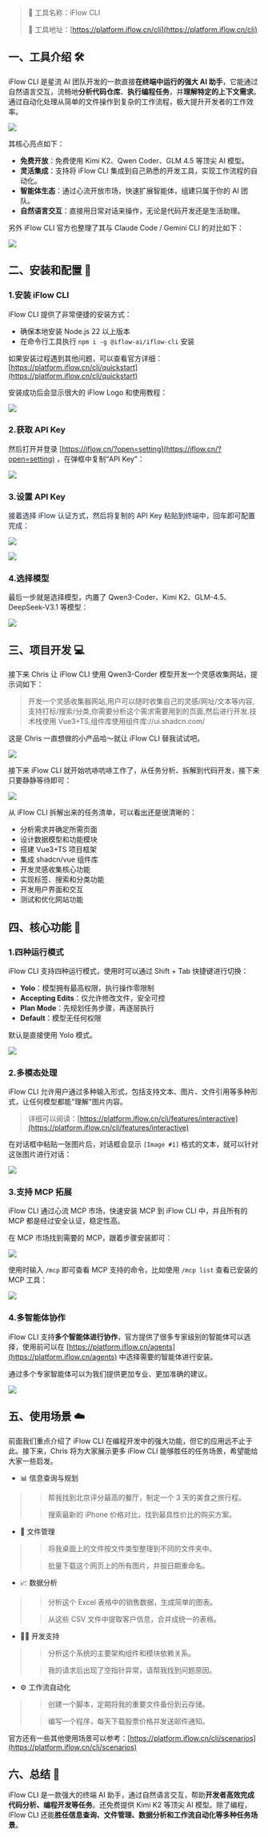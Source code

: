 > 🌟 工具名称：iFlow CLI
>
> 🔗 工具地址：[https://platform.iflow.cn/cli](https://platform.iflow.cn/cli)

## 一、工具介绍 🛠️

iFlow CLI 是星流 AI 团队开发的一款直接**在终端中运行的强大 AI 助手**，它能通过自然语言交互，流畅地**分析代码仓库**、**执行编程任务**，并**理解特定的上下文需求**。通过自动化处理从简单的文件操作到复杂的工作流程，极大提升开发者的工作效率。

![](https://cdn.nlark.com/yuque/0/2025/png/186051/1756729847422-9612eab1-acb3-491f-a2dd-5fb5a2a0b752.png)

其核心亮点如下：

- **免费开放**：免费使用 Kimi K2、Qwen Coder、GLM 4.5 等顶尖 AI 模型。
- **灵活集成**：支持将 iFlow CLI 集成到自己熟悉的开发工具，实现工作流程的自动化。
- **智能体生态**：通过心流开放市场，快速扩展智能体，组建只属于你的 AI 团队。
- **自然语言交互**：直接用日常对话来操作，无论是代码开发还是生活助理。

另外 iFlow CLI 官方也整理了其与 Claude Code / Gemini CLI 的对比如下：

![](https://cdn.nlark.com/yuque/0/2025/png/186051/1756736559440-6419ebfd-aae3-4358-84ca-c5a17263f2a3.png)

## 二、安装和配置 🚀

### 1.安装 iFlow CLI

iFlow CLI 提供了非常便捷的安装方式：

- 确保本地安装 Node.js 22 以上版本
- 在命令行工具执行 `npm i -g @iflow-ai/iflow-cli` 安装

如果安装过程遇到其他问题，可以查看官方详细：[https://platform.iflow.cn/cli/quickstart](https://platform.iflow.cn/cli/quickstart)

安装成功后会显示很大的 iFlow Logo 和使用教程：

![](https://cdn.nlark.com/yuque/0/2025/png/186051/1756732157918-9f794687-e37b-4b88-b734-4cc95fdb5970.png)

### 2.获取 API Key

然后打开并登录 [https://iflow.cn/?open=setting](https://iflow.cn/?open=setting) ，在弹框中复制“API Key”：

![](https://cdn.nlark.com/yuque/0/2025/png/186051/1756732288606-4acd1ad2-007b-45b6-80bf-d1f63249d3ca.png)

### 3.设置 API Key

<font style="color:rgb(25, 33, 61);">接着选择 iFlow 认证方式，然后将复制的 API Key 粘贴到终端中，回车即可配置完成：</font>

![](https://cdn.nlark.com/yuque/0/2025/png/186051/1756732364890-2a51cce2-6d8b-4739-bee3-1225750ab226.png)

![](https://cdn.nlark.com/yuque/0/2025/png/186051/1756732416699-77723555-d635-4e82-aa91-8743a1f8bb95.png)

### 4.选择模型

最后一步就是选择模型，内置了 Qwen3-Coder、Kimi K2、GLM-4.5、DeepSeek-V3.1 等模型：

![](https://cdn.nlark.com/yuque/0/2025/png/186051/1756732494293-18ab4764-12c9-4a0a-8367-5178b502d2c3.png)

## 三、项目开发 💻

接下来 Chris 让 iFlow CLI 使用 Qwen3-Corder 模型开发一个灵感收集网站，提示词如下：

> 开发一个灵感收集器网站,用户可以随时收集自己的灵感/网址/文本等内容,支持打标/搜索/分类,你需要分析这个需求需要用到的页面,然后进行开发.技术栈使用 Vue3+TS,组件库使用组件库://ui.shadcn.com/

这是 Chris 一直想做的小产品哈～就让 iFlow CLI 替我试试吧。

![](https://cdn.nlark.com/yuque/0/2025/png/186051/1756733052712-2670c47b-761a-4d64-bee8-4b4717e42bd2.png)

接下来 iFlow CLI 就开始吭哧吭哧工作了，从任务分析、拆解到代码开发，接下来只要静静等待即可：

![](https://cdn.nlark.com/yuque/0/2025/png/186051/1756733466301-30c95f60-a12c-426c-a747-1de2083ff304.png)

从 iFlow CLI 拆解出来的任务清单，可以看出还是很清晰的：

- 分析需求并确定所需页面
- 设计数据模型和功能模块
- 搭建 Vue3+TS 项目框架
- 集成 shadcn/vue 组件库
- 开发灵感收集核心功能
- 实现标签、搜索和分类功能
- 开发用户界面和交互
- 测试和优化网站功能

## 四、核心功能 🌈

### 1.四种运行模式

iFlow CLI 支持四种运行模式，使用时可以通过 Shift + Tab 快捷键进行切换：

- **Yolo**：模型拥有最高权限，执行操作零限制
- **Accepting Edits**：仅允许修改文件，安全可控
- **Plan Mode**：先规划任务步骤，再逐层执行
- **Default**：模型无任何权限

默认是直接使用 Yolo 模式。

![](https://cdn.nlark.com/yuque/0/2025/png/186051/1756737471310-7ddb834f-ba30-4a5d-b471-7aad6939507d.png)

### 2.多模态处理

iFlow CLI 允许用户通过多种输入形式，包括支持文本、图片、文件引用等多种形式，让任何模型都能"理解"图片内容。

> 详细可以阅读：[https://platform.iflow.cn/cli/features/interactive](https://platform.iflow.cn/cli/features/interactive)

在对话框中粘贴一张图片后，对话框会显示 `[Image #1]` 格式的文本，就可以针对这张图片进行对话：

![](https://cdn.nlark.com/yuque/0/2025/png/186051/1756737213495-193b0cfe-e29d-4c70-92c7-fa657dd8d57b.png)

### 3.支持 MCP 拓展

iFlow CLI 通过心流 MCP 市场，快速安装 MCP 到 iFlow CLI 中，并且所有的 MCP 都是经过安全认证，稳定性高。

在 MCP 市场找到需要的 MCP，跟着步骤安装即可：

![](https://cdn.nlark.com/yuque/0/2025/png/186051/1756734782387-b3745fcd-5e0b-4038-96ad-952ce3b921f8.png)

使用时输入 `/mcp` 即可查看 MCP 支持的命令，比如使用 `/mcp list` 查看已安装的 MCP 工具：

![](https://cdn.nlark.com/yuque/0/2025/png/186051/1756735739521-173758ee-4448-455c-87f5-f54b0d85c0bb.png)

### 4.多智能体协作

iFlow CLI 支持**多个智能体进行协作**，官方提供了很多专家级别的智能体可以选择，使用前可以在 [https://platform.iflow.cn/agents](https://platform.iflow.cn/agents) 中选择需要的智能体进行安装。

通过多个专家智能体可以为我们提供更加专业、更加准确的建议。

![](https://cdn.nlark.com/yuque/0/2025/png/186051/1756736062319-f92f581c-9e7e-4078-80bd-b9d89c8a4510.png)

## 五、使用场景 ☁️

前面我们重点介绍了 iFlow CLI 在编程开发中的强大功能，但它的应用远不止于此。接下来，Chris 将为大家展示更多 iFlow CLI 能够胜任的任务场景，希望能给大家一些启发。

- 📊 信息查询与规划

> > 帮我找到北京评分最高的餐厅，制定一个 3 天的美食之旅行程。
>
> > 搜索最新的 iPhone 价格对比，找到最具性价比的购买方案。

- 📁 文件管理

> > 将我桌面上的文件按文件类型整理到不同的文件夹中。
>
> > 批量下载这个网页上的所有图片，并按日期重命名。

- 📈 数据分析

> > 分析这个 Excel 表格中的销售数据，生成简单的图表。
>
> > 从这些 CSV 文件中提取客户信息，合并成统一的表格。

- 👨‍💻 开发支持

> > 分析这个系统的主要架构组件和模块依赖关系。
>
> > 我的请求后出现了空指针异常，请帮我找到问题原因。

- ⚙️ 工作流自动化

> > 创建一个脚本，定期将我的重要文件备份到云存储。
>
> > 编写一个程序，每天下载股票价格并发送邮件通知。

官方还有一些其他使用场景可以参考：[https://platform.iflow.cn/cli/scenarios](https://platform.iflow.cn/cli/scenarios)

## 六、总结 📝

iFlow CLI 是一款强大的终端 AI 助手，通过自然语言交互，帮助**开发者高效完成代码分析、编程开发等任务**。还免费提供 Kimi K2 等顶尖 AI 模型。除了编程，iFlow CLI 还能**胜任信息查询、文件管理、数据分析和工作流自动化等多种任务场景**。
